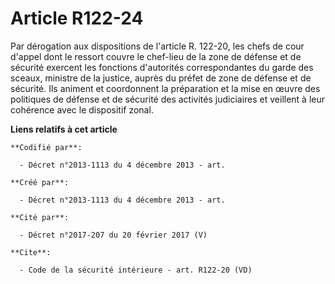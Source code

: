 # Article R122-24

Par dérogation aux dispositions de l'article R. 122-20, les chefs de cour d'appel dont le ressort couvre le chef-lieu de la
zone de défense et de sécurité exercent les fonctions d'autorités correspondantes du garde des sceaux, ministre de la
justice, auprès du préfet de zone de défense et de sécurité. Ils animent et coordonnent la préparation et la mise en œuvre
des politiques de défense et de sécurité des activités judiciaires et veillent à leur cohérence avec le dispositif zonal.

**Liens relatifs à cet article**

	**Codifié par**:

	  - Décret n°2013-1113 du 4 décembre 2013 - art.

	**Créé par**:

	  - Décret n°2013-1113 du 4 décembre 2013 - art.

	**Cité par**:

	  - Décret n°2017-207 du 20 février 2017 (V)

	**Cite**:

	  - Code de la sécurité intérieure - art. R122-20 (VD)
